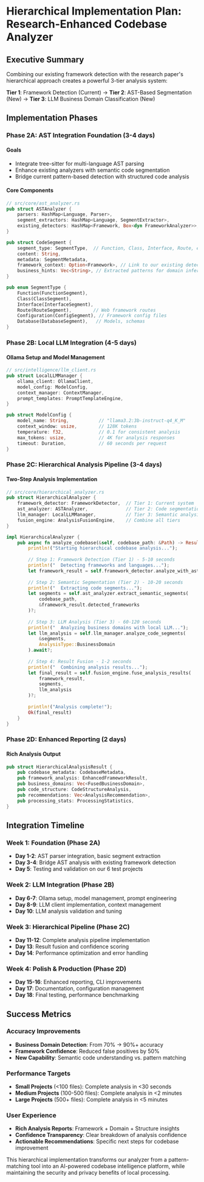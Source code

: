 # Hierarchical Implementation Plan: Research-Enhanced Codebase Analyzer

## Executive Summary

Combining our existing framework detection with the research paper's hierarchical approach creates a powerful 3-tier analysis system:

**Tier 1**: Framework Detection (Current) → **Tier 2**: AST-Based Segmentation (New) → **Tier 3**: LLM Business Domain Classification (New)

## Implementation Phases

### Phase 2A: AST Integration Foundation (3-4 days)

#### Goals
- Integrate tree-sitter for multi-language AST parsing
- Enhance existing analyzers with semantic code segmentation
- Bridge current pattern-based detection with structured code analysis

#### Core Components

```rust
// src/core/ast_analyzer.rs
pub struct ASTAnalyzer {
    parsers: HashMap<Language, Parser>,
    segment_extractors: HashMap<Language, SegmentExtractor>,
    existing_detectors: HashMap<Framework, Box<dyn FrameworkAnalyzer>>, // Bridge to current system
}

pub struct CodeSegment {
    segment_type: SegmentType,  // Function, Class, Interface, Route, etc.
    content: String,
    metadata: SegmentMetadata,
    framework_context: Option<Framework>, // Link to our existing detection
    business_hints: Vec<String>, // Extracted patterns for domain inference
}

pub enum SegmentType {
    Function(FunctionSegment),
    Class(ClassSegment),
    Interface(InterfaceSegment),
    Route(RouteSegment),        // Web framework routes
    Configuration(ConfigSegment), // Framework config files
    Database(DatabaseSegment),   // Models, schemas
}
```

### Phase 2B: Local LLM Integration (4-5 days)

#### Ollama Setup and Model Management

```rust
// src/intelligence/llm_client.rs
pub struct LocalLLMManager {
    ollama_client: OllamaClient,
    model_config: ModelConfig,
    context_manager: ContextManager,
    prompt_templates: PromptTemplateEngine,
}

pub struct ModelConfig {
    model_name: String,           // "llama3.2:3b-instruct-q4_K_M"
    context_window: usize,        // 128K tokens
    temperature: f32,             // 0.1 for consistent analysis
    max_tokens: usize,            // 4K for analysis responses
    timeout: Duration,            // 60 seconds per request
}
```

### Phase 2C: Hierarchical Analysis Pipeline (3-4 days)

#### Two-Step Analysis Implementation

```rust
// src/core/hierarchical_analyzer.rs
pub struct HierarchicalAnalyzer {
    framework_detector: FrameworkDetector,  // Tier 1: Current system
    ast_analyzer: ASTAnalyzer,              // Tier 2: Code segmentation
    llm_manager: LocalLLMManager,           // Tier 3: Semantic analysis
    fusion_engine: AnalysisFusionEngine,    // Combine all tiers
}

impl HierarchicalAnalyzer {
    pub async fn analyze_codebase(&self, codebase_path: &Path) -> Result<HierarchicalAnalysisResult, AnalysisError> {
        println!("Starting hierarchical codebase analysis...");
        
        // Step 1: Framework Detection (Tier 1) - 5-10 seconds
        println!("  Detecting frameworks and languages...");
        let framework_result = self.framework_detector.analyze_with_ast(codebase_path)?;
        
        // Step 2: Semantic Segmentation (Tier 2) - 10-20 seconds  
        println!("  Extracting code segments...");
        let segments = self.ast_analyzer.extract_semantic_segments(
            codebase_path,
            &framework_result.detected_frameworks
        )?;
        
        // Step 3: LLM Analysis (Tier 3) - 60-120 seconds
        println!("  Analyzing business domains with local LLM...");
        let llm_analysis = self.llm_manager.analyze_code_segments(
            &segments,
            AnalysisType::BusinessDomain
        ).await?;
        
        // Step 4: Result Fusion - 1-2 seconds
        println!("  Combining analysis results...");
        let final_result = self.fusion_engine.fuse_analysis_results(
            framework_result,
            segments,
            llm_analysis
        )?;
        
        println!("Analysis complete!");
        Ok(final_result)
    }
}
```

### Phase 2D: Enhanced Reporting (2 days)

#### Rich Analysis Output

```rust
pub struct HierarchicalAnalysisResult {
    pub codebase_metadata: CodebaseMetadata,
    pub framework_analysis: EnhancedFrameworkResult,
    pub business_domains: Vec<FusedBusinessDomain>, 
    pub code_structure: CodeStructureAnalysis,
    pub recommendations: Vec<AnalysisRecommendation>,
    pub processing_stats: ProcessingStatistics,
}
```

## Integration Timeline

### Week 1: Foundation (Phase 2A)
- **Day 1-2**: AST parser integration, basic segment extraction
- **Day 3-4**: Bridge AST analysis with existing framework detection
- **Day 5**: Testing and validation on our 6 test projects

### Week 2: LLM Integration (Phase 2B)  
- **Day 6-7**: Ollama setup, model management, prompt engineering
- **Day 8-9**: LLM client implementation, context management
- **Day 10**: LLM analysis validation and tuning

### Week 3: Hierarchical Pipeline (Phase 2C)
- **Day 11-12**: Complete analysis pipeline implementation
- **Day 13**: Result fusion and confidence scoring
- **Day 14**: Performance optimization and error handling

### Week 4: Polish & Production (Phase 2D)
- **Day 15-16**: Enhanced reporting, CLI improvements
- **Day 17**: Documentation, configuration management
- **Day 18**: Final testing, performance benchmarking

## Success Metrics

### Accuracy Improvements
- **Business Domain Detection**: From 70% → 90%+ accuracy
- **Framework Confidence**: Reduced false positives by 50%
- **New Capability**: Semantic code understanding vs. pattern matching

### Performance Targets  
- **Small Projects** (<100 files): Complete analysis in <30 seconds
- **Medium Projects** (100-500 files): Complete analysis in <2 minutes
- **Large Projects** (500+ files): Complete analysis in <5 minutes

### User Experience
- **Rich Analysis Reports**: Framework + Domain + Structure insights
- **Confidence Transparency**: Clear breakdown of analysis confidence
- **Actionable Recommendations**: Specific next steps for codebase improvement

This hierarchical implementation transforms our analyzer from a pattern-matching tool into an AI-powered codebase intelligence platform, while maintaining the security and privacy benefits of local processing.